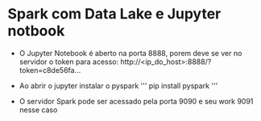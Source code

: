 # Spark com Data Lake e Jupyter notbook

- O Jupyter Notebook é aberto na porta 8888, porem deve se ver no servidor o token para acesso:
http://<ip_do_host>:8888/?token=c8de56fa...
- Ao abrir o jupyter instalar o pyspark
'''
pip install pyspark
'''

- O servidor Spark pode ser acessado pela porta 9090 e seu work 9091 nesse caso
